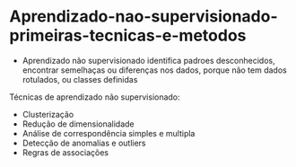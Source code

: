 # Aprendizado-nao-supervisionado-primeiras-tecnicas-e-metodos

- Aprendizado não supervisionado identifica padroes desconhecidos, encontrar semelhaças ou diferenças 
nos dados, porque não tem dados rotulados, ou classes definidas

Técnicas de aprendizado não supervisionado:

  - Clusterização
  - Redução de dimensionalidade
  - Análise de correspondência simples e multipla
  - Detecção de anomalias e outliers
  - Regras de associações

